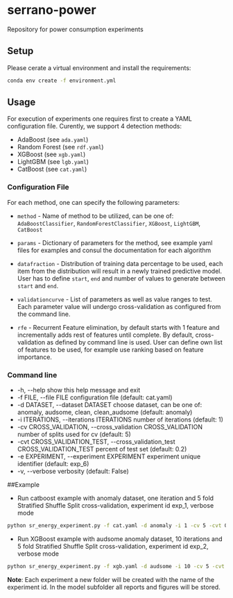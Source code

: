 # serrano-power
Repository for power consumption experiments

## Setup

Please cerate a virtual environment and install the requirements:

```bash
conda env create -f environment.yml
```

## Usage

For execution of experiments one requires first to create a YAML configuration file.
Curently, we support 4 detection methods:
- AdaBoost (see `ada.yaml`)
- Random Forest (see `rdf.yaml`)
- XGBoost (see `xgb.yaml`)
- LightGBM (see `lgb.yaml`)
- CatBoost (see `cat.yaml`)

### Configuration File
For each method, one can specify the following parameters:

- `method` - Name of method to be utilized, can be one of: `AdaBoostClassifier`, `RandomForestClassifier`, `XGBoost`, `LightGBM`, `CatBoost`

- `params` - Dictionary of parameters for the method, see example yaml files for examples and consul the documentation for each algorithm

- `datafraction` - Distribution of training data percentage to be used, each item from the distribution will result in a  newly trained predictive model. User has to define `start`, `end` and number of values to generate between `start` and `end`.

- `validationcurve` - List of parameters as well as value ranges to test. Each parameter value will undergo cross-validation as configured from the command line.

- `rfe` - Recurrent Feature elimination, by default starts with 1 feature and incrementally adds rest of features until complete. By default, cross-validation as defined by command line is used. User can define own list of features to be used, for example use ranking based on feature importance.

### Command line

  - -h, --help            show this help message and exit
  - -f FILE, --file FILE  configuration file (default: cat.yaml)
  - -d DATASET, --dataset DATASET
                        choose dataset, can be one of: anomaly, audsome, clean, clean_audsome (default: anomaly)
  - -i ITERATIONS, --iterations ITERATIONS
                        number of iterations (default: 1)
  - -cv CROSS_VALIDATION, --cross_validation CROSS_VALIDATION
                        number of splits used for cv (default: 5)
  - -cvt CROSS_VALIDATION_TEST, --cross_validation_test CROSS_VALIDATION_TEST
                        percent of test set (default: 0.2)
  - -e EXPERIMENT, --experiment EXPERIMENT
                        experiment unique identifier (default: exp_6)
  - -v, --verbose         verbosity (default: False)

##Example

- Run catboost example with anomaly dataset, one iteration and 5 fold Stratified Shuffle Split cross-validation, experiment id exp_1, verbose mode
```bash
python sr_energy_experiment.py -f cat.yaml -d anomaly -i 1 -cv 5 -cvt 0.2 -e exp_1 -v
```

- Run XGBoost example with audsome anomaly dataset, 10 iterations and 5 fold Stratified Shuffle Split cross-validation, experiment id exp_2, verbose mode
```bash
python sr_energy_experiment.py -f xgb.yaml -d audsome -i 10 -cv 5 -cvt 0.2 -e exp_2 -v
```

__Note__: Each experiment a new folder will be created with the name of the experiment id. In the model subfolder all reports and figures will be stored.